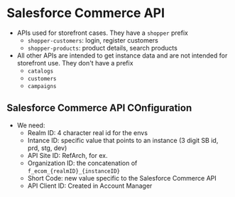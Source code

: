 # Salesforce Commerce API

- APIs used for storefront cases. They have a `shopper` prefix
    - `shopper-customers`: login, register customers
    - `shopper-products`: product details, search products
- All other APIs  are intended to get instance data and are not intended for storefront use. They don't have a prefix
    - `catalogs`
    - `customers`
    - `campaigns`

## Salesforce Commerce API COnfiguration
- We need:
    - Realm ID: 4 character real id for the envs
    - Intance ID: specific value that points to an instance (3 digit SB id, prd, stg, dev)
    - API Site ID: RefArch, for ex.
    - Organization ID: the concatenation of `f_ecom_{realmID}_{instanceID}`
    - Short Code: new value specific to the Salesforce Commerce API
    - API Client ID: Created in Account Manager